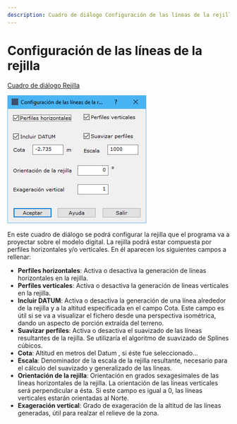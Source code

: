 ```yaml
---
description: Cuadro de diálogo Configuración de las líneas de la rejilla
---
```


# Configuración de las líneas de la rejilla

[Cuadro de diálogo Rejilla](./)

![Cuadro de di&#xE1;logo Configuraci&#xF3;n de la rejilla](../../../.gitbook/assets/image%20%2858%29.png)

En este cuadro de diálogo se podrá configurar la rejilla que el programa va a proyectar sobre el modelo digital. La rejilla podrá estar compuesta por perfiles horizontales y/o verticales. En él aparecen los siguientes campos a rellenar:

* **Perfiles horizontales**: Activa o desactiva la generación de líneas horizontales en la rejilla.
* **Perfiles verticales**: Activa o desactiva la generación de líneas verticales en la rejilla.
* **Incluir DATUM**: Activa o desactiva la generación de una línea alrededor de la rejilla y a la altitud especificada en el campo Cota. Este campo es útil si se va a visualizar el fichero desde una perspectiva isométrica, dando un aspecto de porción extraída del terreno.
* **Suavizar perfiles**: Activa o desactiva el suavizado de las líneas resultantes de la rejilla. Se utilizaría el algoritmo de suavizado de Splines cúbicos.
* **Cota**: Altitud en metros del Datum , si éste fue seleccionado...
* **Escala**: Denominador de la escala de la rejilla resultante, necesario para el cálculo del suavizado y generalizado de las líneas.
* **Orientación de la rejilla**: Orientación en grados sexagesimales de las líneas horizontales de la rejilla. La orientación de las líneas verticales será perpendicular a ésta. Si este campo es igual a 0, las líneas verticales estarán orientadas al Norte.
* **Exageración vertical**: Grado de exageración de la altitud de las líneas generadas, útil para realzar el relieve de la zona.

